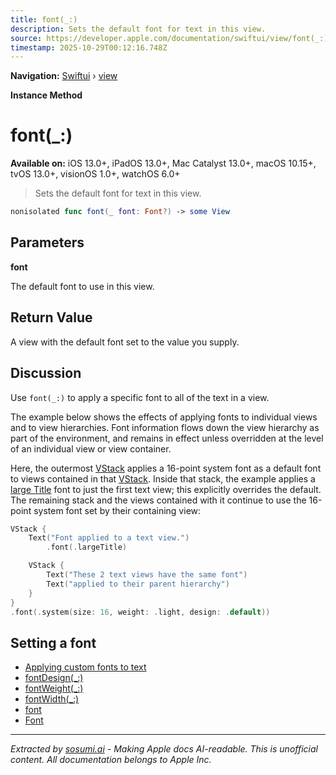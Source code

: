 ```yaml
---
title: font(_:)
description: Sets the default font for text in this view.
source: https://developer.apple.com/documentation/swiftui/view/font(_:)
timestamp: 2025-10-29T00:12:16.748Z
---
```


**Navigation:** [Swiftui](/documentation/swiftui) › [view](/documentation/swiftui/view)

**Instance Method**

# font(_:)

**Available on:** iOS 13.0+, iPadOS 13.0+, Mac Catalyst 13.0+, macOS 10.15+, tvOS 13.0+, visionOS 1.0+, watchOS 6.0+

> Sets the default font for text in this view.

```swift
nonisolated func font(_ font: Font?) -> some View
```

## Parameters

**font**

The default font to use in this view.



## Return Value

A view with the default font set to the value you supply.

## Discussion

Use `font(_:)` to apply a specific font to all of the text in a view.

The example below shows the effects of applying fonts to individual views and to view hierarchies. Font information flows down the view hierarchy as part of the environment, and remains in effect unless overridden at the level of an individual view or view container.

Here, the outermost [VStack](/documentation/swiftui/vstack) applies a 16-point system font as a default font to views contained in that [VStack](/documentation/swiftui/vstack). Inside that stack, the example applies a [large Title](/documentation/swiftui/font/largetitle) font to just the first text view; this explicitly overrides the default. The remaining stack and the views contained with it continue to use the 16-point system font set by their containing view:

```swift
VStack {
    Text("Font applied to a text view.")
        .font(.largeTitle)

    VStack {
        Text("These 2 text views have the same font")
        Text("applied to their parent hierarchy")
    }
}
.font(.system(size: 16, weight: .light, design: .default))
```



## Setting a font

- [Applying custom fonts to text](/documentation/swiftui/applying-custom-fonts-to-text)
- [fontDesign(_:)](/documentation/swiftui/view/fontdesign(_:))
- [fontWeight(_:)](/documentation/swiftui/view/fontweight(_:))
- [fontWidth(_:)](/documentation/swiftui/view/fontwidth(_:))
- [font](/documentation/swiftui/environmentvalues/font)
- [Font](/documentation/swiftui/font)

---

*Extracted by [sosumi.ai](https://sosumi.ai) - Making Apple docs AI-readable.*
*This is unofficial content. All documentation belongs to Apple Inc.*
